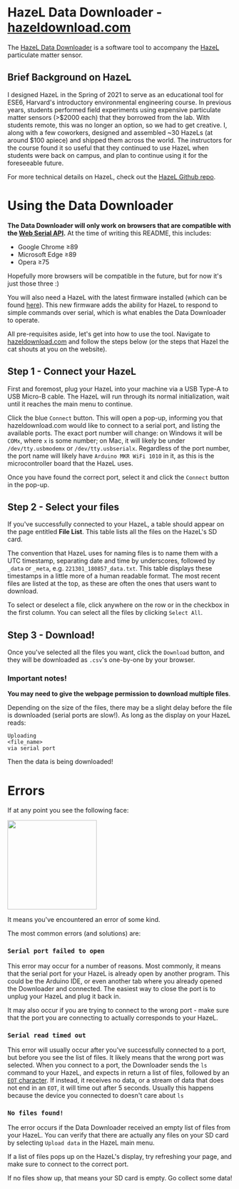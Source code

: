 # HazeL Data Downloader - [hazeldownload.com](https://hazeldownload.com/)

The [HazeL Data Downloader](https://youtu.be/6sp-O-6ZM_A) is a software tool to accompany the [HazeL](https://github.com/brownby/HazeL/tree/hazel-3.0) particulate matter sensor.

## Brief Background on HazeL

I designed HazeL in the Spring of 2021 to serve as an educational tool for ESE6, Harvard's introductory environmental engineering course. In previous years, students performed field experiments using expensive particulate matter sensors (>$2000 each) that they borrowed from the lab. With students remote, this was no longer an option, so we had to get creative. I, along with a few coworkers, designed and assembled ~30 HazeLs (at around $100 apiece) and shipped them across the world. The instructors for the course found it so useful that they continued to use HazeL when students were back on campus, and plan to continue using it for the foreseeable future.

For more technical details on HazeL, check out the [HazeL Github repo](https://github.com/brownby/HazeL/tree/hazel-3.0).

# Using the Data Downloader

**The Data Downloader will only work on browsers that are compatible with the [Web Serial API](https://developer.mozilla.org/en-US/docs/Web/API/Web_Serial_API).** At the time of writing this README, this includes:

- Google Chrome &ge;89
- Microsoft Edge &ge;89
- Opera &ge;75

Hopefully more browsers will be compatible in the future, but for now it's just those three :)

You will also need a HazeL with the latest firmware installed (which can be found [here](https://github.com/brownby/HazeL/tree/hazel-3.0)). This new firmware adds the ability for HazeL to respond to simple commands over serial, which is what enables the Data Downloader to operate.

All pre-requisites aside, let's get into how to use the tool. Navigate to [hazeldownload.com](https://hazeldownload.com/) and follow the steps below (or the steps that Hazel the cat shouts at you on the website).

## Step 1 - Connect your HazeL

First and foremost, plug your HazeL into your machine via a USB Type-A to USB Micro-B cable. The HazeL will run through its normal initialization, wait until it reaches the main menu to continue.

Click the blue `Connect` button. This will open a pop-up, informing you that hazeldownload.com would like to connect to a serial port, and listing the available ports. The exact port number will change: on Windows it will be `COMx`, where `x` is some number; on Mac, it will likely be under `/dev/tty.usbmodemx` or `/dev/tty.usbserialx`. Regardless of the port number, the port name will likely have `Arduino MKR WiFi 1010` in it, as this is the microcontroller board that the HazeL uses.

Once you have found the correct port, select it and click the `Connect` button in the pop-up.

## Step 2 - Select your files

If you've successfully connected to your HazeL, a table should appear on the page entitled **File List**. This table lists all the files on the HazeL's SD card.

The convention that HazeL uses for naming files is to name them with a UTC timestamp, separating date and time by underscores, followed by `_data` or `_meta`, e.g. `221301_180857_data.txt`. This table displays these timestamps in a little more of a human readable format. The most recent files are listed at the top, as these are often the ones that users want to download.

To select or deselect a file, click anywhere on the row or in the checkbox in the first column. You can select all the files by clicking `Select All`.

## Step 3 - Download!

Once you've selected all the files you want, click the `Download` button, and they will be downloaded as `.csv`'s one-by-one by your browser.

### Important notes!

**You may need to give the webpage permission to download multiple files**.

Depending on the size of the files, there may be a slight delay before the file is downloaded (serial ports are slow!). As long as the display on your HazeL reads:

```
Uploading
<file_name>
via serial port
```
Then the data is being downloaded!

# Errors

If at any point you see the following face:

<img src="img/hazel3.jpg" style="width: 200px; height: 200px; object-fit: cover;">

It means you've encountered an error of some kind.

The most common errors (and solutions) are:

### `Serial port failed to open`

This error may occur for a number of reasons. Most commonly, it means that the serial port for your HazeL is already open by another program. This could be the Arduino IDE, or even another tab where you already opened the Downloader and connected. The easiest way to close the port is to unplug your HazeL and plug it back in.

It may also occur if you are trying to connect to the wrong port - make sure that the port you are connecting to actually corresponds to your HazeL.

### `Serial read timed out`

This error will usually occur after you've successfully connected to a port, but before you see the list of files. It likely means that the wrong port was selected. When you connect to a port, the Downloader sends the `ls` command to your HazeL, and expects in return a list of files, followed by an [`EOT` character](https://en.wikipedia.org/wiki/End-of-Transmission_character). If instead, it receives no data, or a stream of data that does not end in an `EOT`, it will time out after 5 seconds. Usually this happens because the device you connected to doesn't care about `ls`

### `No files found!`

The error occurs if the Data Downloader received an empty list of files from your HazeL. You can verify that there are actually any files on your SD card by selecting `Upload data` in the HazeL main menu.

If a list of files pops up on the HazeL's display, try refreshing your page, and make sure to connect to the correct port.

If no files show up, that means your SD card is empty. Go collect some data!
